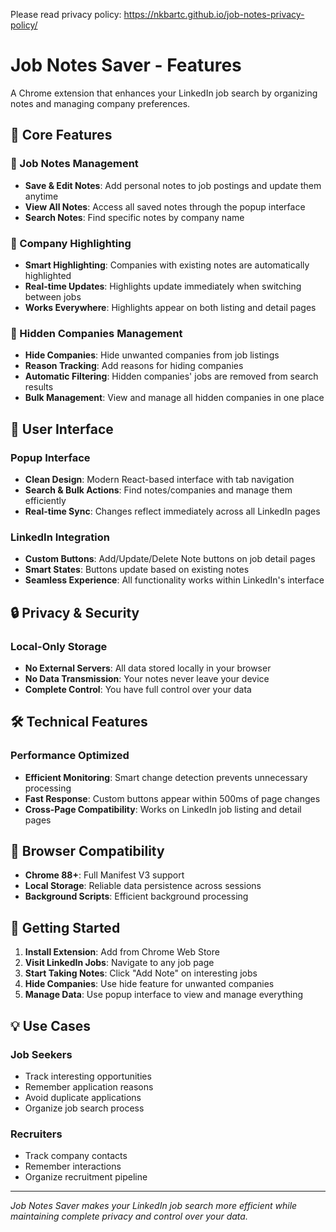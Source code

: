 Please read privacy policy: https://nkbartc.github.io/job-notes-privacy-policy/

# Job Notes Saver - Features

A Chrome extension that enhances your LinkedIn job search by organizing notes and managing company preferences.

## 🎯 Core Features

### 📝 Job Notes Management
- **Save & Edit Notes**: Add personal notes to job postings and update them anytime
- **View All Notes**: Access all saved notes through the popup interface
- **Search Notes**: Find specific notes by company name

### 🏢 Company Highlighting
- **Smart Highlighting**: Companies with existing notes are automatically highlighted
- **Real-time Updates**: Highlights update immediately when switching between jobs
- **Works Everywhere**: Highlights appear on both listing and detail pages

### 🙈 Hidden Companies Management
- **Hide Companies**: Hide unwanted companies from job listings
- **Reason Tracking**: Add reasons for hiding companies
- **Automatic Filtering**: Hidden companies' jobs are removed from search results
- **Bulk Management**: View and manage all hidden companies in one place

## 🚀 User Interface

### Popup Interface
- **Clean Design**: Modern React-based interface with tab navigation
- **Search & Bulk Actions**: Find notes/companies and manage them efficiently
- **Real-time Sync**: Changes reflect immediately across all LinkedIn pages

### LinkedIn Integration
- **Custom Buttons**: Add/Update/Delete Note buttons on job detail pages
- **Smart States**: Buttons update based on existing notes
- **Seamless Experience**: All functionality works within LinkedIn's interface

## 🔒 Privacy & Security

### Local-Only Storage
- **No External Servers**: All data stored locally in your browser
- **No Data Transmission**: Your notes never leave your device
- **Complete Control**: You have full control over your data

## 🛠 Technical Features

### Performance Optimized
- **Efficient Monitoring**: Smart change detection prevents unnecessary processing
- **Fast Response**: Custom buttons appear within 500ms of page changes
- **Cross-Page Compatibility**: Works on LinkedIn job listing and detail pages

## 📱 Browser Compatibility

- **Chrome 88+**: Full Manifest V3 support
- **Local Storage**: Reliable data persistence across sessions
- **Background Scripts**: Efficient background processing

## 🚀 Getting Started

1. **Install Extension**: Add from Chrome Web Store
2. **Visit LinkedIn Jobs**: Navigate to any job page
3. **Start Taking Notes**: Click "Add Note" on interesting jobs
4. **Hide Companies**: Use hide feature for unwanted companies
5. **Manage Data**: Use popup interface to view and manage everything

## 💡 Use Cases

### Job Seekers
- Track interesting opportunities
- Remember application reasons
- Avoid duplicate applications
- Organize job search process

### Recruiters
- Track company contacts
- Remember interactions
- Organize recruitment pipeline

---

*Job Notes Saver makes your LinkedIn job search more efficient while maintaining complete privacy and control over your data.* 